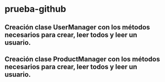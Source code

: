 # prueba-github

## Creación clase UserManager con los métodos necesarios para crear, leer todos y leer un usuario.

## Creación clase ProductManager con los métodos necesarios para crear, leer todos y leer un usuario.
